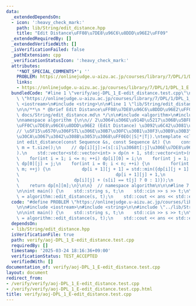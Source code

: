 ```yaml
---
data:
  _extendedDependsOn:
  - icon: ':heavy_check_mark:'
    path: lib/String/edit_distance.hpp
    title: "Edit Distance\uFF08\u7DE8\u96C6\u8DDD\u96E2\uFF09"
  _extendedRequiredBy: []
  _extendedVerifiedWith: []
  _isVerificationFailed: false
  _pathExtension: cpp
  _verificationStatusIcon: ':heavy_check_mark:'
  attributes:
    '*NOT_SPECIAL_COMMENTS*': ''
    PROBLEM: https://onlinejudge.u-aizu.ac.jp/courses/library/7/DPL/1/DPL_1_E
    links:
    - https://onlinejudge.u-aizu.ac.jp/courses/library/7/DPL/1/DPL_1_E
  bundledCode: "#line 1 \"verify/aoj-DPL_1_E-edit_distance.test.cpp\"\n#define PROBLEM\
    \ \"https://onlinejudge.u-aizu.ac.jp/courses/library/7/DPL/1/DPL_1_E\"\n\n#include\
    \ <iostream>\n#include <string>\n\n#line 1 \"lib/String/edit_distance.hpp\"\n\n\
    \n\n/**\n * @brief Edit Distance\uFF08\u7DE8\u96C6\u8DDD\u96E2\uFF09\n * @docs\
    \ docs/String/edit_distance.md\n */\n\n#include <algorithm>\n#include <vector>\n\
    \nnamespace algorithm {\n\n// 2\u3064\u306E\u914D\u5217\u306B\u5BFE\u3057\u3066\
    \uFF0C\u7DE8\u96C6\u8DDD\u96E2 (Edit Distance) \u3092\u6C42\u3081\u308B\uFF0E\n\
    // \u5F15\u6570\u306FSTL\u306E\u30B7\u30FC\u30B1\u30F3\u30B9\u30B3\u30F3\u30C6\
    \u30CA\u3067\u3042\u308B\u3053\u3068\uFF0EO(|S|*|T|).\ntemplate <class Sequence>\n\
    int edit_distance(const Sequence &s, const Sequence &t) {\n    const int n = s.size(),\
    \ m = t.size();\n    // dp[i][j]:=(s[:i]\u3068t[:j]\u306E\u7DE8\u96C6\u8DDD\u96E2\
    ).\n    std::vector<std::vector<int> > dp(n + 1, std::vector<int>(m + 1, 0));\n\
    \    for(int i = 1; i <= n; ++i) dp[i][0] = i;\n    for(int j = 1; j <= m; ++j)\
    \ dp[0][j] = j;\n    for(int i = 0; i < n; ++i) {\n        for(int j = 0; j <\
    \ m; ++j) {\n            dp[i + 1][j + 1] = std::min({dp[i][j + 1] + 1,\n    \
    \                                     dp[i + 1][j] + 1,\n                    \
    \                     dp[i][j] + (s[i] == t[j] ? 0 : 1)});\n        }\n    }\n\
    \    return dp[n][m];\n}\n\n}  // namespace algorithm\n\n\n#line 7 \"verify/aoj-DPL_1_E-edit_distance.test.cpp\"\
    \n\nint main() {\n    std::string s, t;\n    std::cin >> s >> t;\n\n    auto ans\
    \ = algorithm::edit_distance(s, t);\n    std::cout << ans << std::endl;\n}\n"
  code: "#define PROBLEM \"https://onlinejudge.u-aizu.ac.jp/courses/library/7/DPL/1/DPL_1_E\"\
    \n\n#include <iostream>\n#include <string>\n\n#include \"../lib/String/edit_distance.hpp\"\
    \n\nint main() {\n    std::string s, t;\n    std::cin >> s >> t;\n\n    auto ans\
    \ = algorithm::edit_distance(s, t);\n    std::cout << ans << std::endl;\n}\n"
  dependsOn:
  - lib/String/edit_distance.hpp
  isVerificationFile: true
  path: verify/aoj-DPL_1_E-edit_distance.test.cpp
  requiredBy: []
  timestamp: '2025-03-24 18:16:36+09:00'
  verificationStatus: TEST_ACCEPTED
  verifiedWith: []
documentation_of: verify/aoj-DPL_1_E-edit_distance.test.cpp
layout: document
redirect_from:
- /verify/verify/aoj-DPL_1_E-edit_distance.test.cpp
- /verify/verify/aoj-DPL_1_E-edit_distance.test.cpp.html
title: verify/aoj-DPL_1_E-edit_distance.test.cpp
---
```

